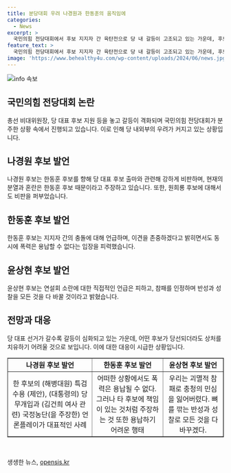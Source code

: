 ```yaml
---
title: 분당대회 우려 나경원과 한동훈의 움직임에
categories:
  - News
excerpt: >
  국민의힘 전당대회에서 후보 지지자 간 육탄전으로 당 내 갈등이 고조되고 있는 가운데, 후보들 간의 책임 공방이 거세지며 분열 우려가 커지고 있다. 각 후보는 상대를 비판하고 충돌에 대해 발언하며 갈등을 격화시키고 있는 상황이다. 이로써 국민의힘 당대표 선거가 갈수록 갈등과 논란이 확대되고 있으며, 후보들간의 폭로와 공멸 수준의 공방이 이어지고 있다. 
feature_text: >
  국민의힘 전당대회에서 후보 지지자 간 육탄전으로 당 내 갈등이 고조되고 있는 가운데, 후보들 간의 책임 공방이 거세지며 분열 우려가 커지고 있다. 각 후보는 상대를 비판하고 충돌에 대해 발언하며 갈등을 격화시키고 있는 상황이다. 이로써 국민의힘 당대표 선거가 갈수록 갈등과 논란이 확대되고 있으며, 후보들간의 폭로와 공멸 수준의 공방이 이어지고 있다. 
image: 'https://www.behealthy4u.com/wp-content/uploads/2024/06/news.jpg'
---
```


<p><img src="https://www.behealthy4u.com/wp-content/uploads/2024/06/news.jpg" alt="info 속보" /></p>

<h2 data-ke-size="size26">국민의힘 전당대회 논란</h2>

<p data-ke-size="size16">총선 비대위원장, 당 대표 후보 지원 등을 놓고 갈등이 격화되며 국민의힘 전당대회가 분주한 상황 속에서 진행되고 있습니다. 이로 인해 당 내외부의 우려가 커지고 있는 상황입니다.</p>

<h2 data-ke-size="size26">나경원 후보 발언</h2>

<p data-ke-size="size16">나경원 후보는 한동훈 후보를 향해 당 대표 후보 출마와 관련해 강하게 비판하며, 현재의 분열과 혼란은 한동훈 후보 때문이라고 주장하고 있습니다. 또한, 원희룡 후보에 대해서도 비판을 퍼부었습니다.</p>

<h2 data-ke-size="size26">한동훈 후보 발언</h2>

<p data-ke-size="size16">한동훈 후보는 지지자 간의 충돌에 대해 언급하며, 이견을 존중하겠다고 밝히면서도 동시에 폭력은 용납할 수 없다는 입장을 피력했습니다.</p>

<h2 data-ke-size="size26">윤상현 후보 발언</h2>

<p data-ke-size="size16">윤상현 후보는 연설회 소란에 대한 직접적인 언급은 피하고, 참패를 인정하며 반성과 성찰을 모든 것을 다 바꿀 것이라고 밝혔습니다.</p>

<h2 data-ke-size="size26">전망과 대응</h2>

<p data-ke-size="size16">당 대표 선거가 갈수록 갈등이 심화되고 있는 가운데, 어떤 후보가 당선되더라도 상처를 치유하기 어려울 것으로 보입니다. 이에 대한 대응이 시급한 상황입니다.</p>

<table style="width: 100%;" border="1">
<tbody>
<tr>
<td style="text-align: center; height: 17px;"><b>나경원 후보 발언</b></td>
<td style="text-align: center; height: 17px;"><b>한동훈 후보 발언</b></td>
<td style="text-align: center; height: 17px;"><b>윤상현 후보 발언</b></td>
</tr>
<tr>
<td style="text-align: center;">한 후보의 (해병대원) 특검 수용 (제안), (대통령의) 당무개입과 (김건희 여사 관련) 국정농단(을 주장한) 언론플레이가 대표적인 사례</td>
<td style="text-align: center;">어떠한 상황에서도 폭력은 용납될 수 없다. 그러나 타 후보에 책임이 있는 것처럼 주장하는 것 또한 용납하기 어려운 행태</td>
<td style="text-align: center;">우리는 괴멸적 참패로 충청의 민심을 잃어버렸다. 뼈를 깎는 반성과 성찰로 모든 것을 다 바꾸겠다.</td>
</tr>
</tbody>
</table>

<p data-ke-size="size16">&nbsp;</p>
생생한 뉴스, <a href="https://opensis.kr" rel="dofollow">opensis.kr</a>


